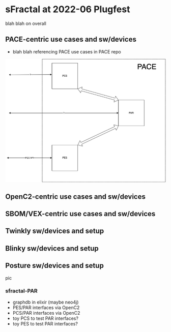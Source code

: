 # sFractal at 2022-06 Plugfest
blah blah on overall

## PACE-centric use cases and sw/devices
- blah blah referencing PACE use cases in PACE repo


![PaceArch](./PaceArch.png)



## OpenC2-centric use cases and sw/devices

## SBOM/VEX-centric use cases and sw/devices

## Twinkly sw/devices and setup

## Blinky sw/devices and setup

## Posture sw/devices and setup

pic

### sfractal-PAR
- graphdb in elixir (maybe neo4j)
- PES/PAR interfaces via OpenC2
- PCS/PAR interfaces via OpenC2
- toy PCS to test PAR interfaces?
- toy PES to test PAR interfaces?
